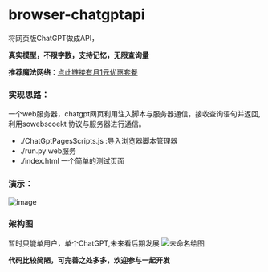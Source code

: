 # browser-chatgptapi

将网页版ChatGPT做成API，

**真实模型，不限字数，支持记忆，无限查询量**



**推荐魔法网络**：[点此链接有月1元优惠套餐](https://xx025.github.io/73ycd9u.html)


### 实现思路：
一个web服务器，chatgpt网页利用注入脚本与服务器通信，接收查询语句并返回,利用sowebscoekt 协议与服务器进行通信。






- ./ChatGptPagesScripts.js :导入浏览器脚本管理器
- ./run.py web服务
- ./index.html 一个简单的测试页面



### 演示：
![image](https://user-images.githubusercontent.com/71559822/220007238-2b040e5e-1be7-404e-9cc6-3605f862660d.png)



### 架构图

暂时只能单用户，单个ChatGPT,未来看后期发展
![未命名绘图](https://user-images.githubusercontent.com/71559822/220315748-b6bb2d29-0243-4ac8-aab4-0296424689cb.png)



**代码比较简陋，可完善之处多多，欢迎参与一起开发**
